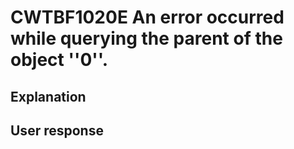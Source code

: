 # CWTBF1020E An error occurred while querying the parent of the object ''0''.

## Explanation

## User response